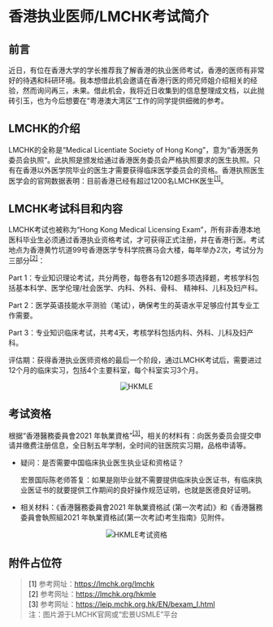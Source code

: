 # 香港执业医师/LMCHK考试简介

## 前言

近日，有位在香港大学的学长推荐我了解香港的执业医师考试，香港的医师有非常好的待遇和科研环境。我本想借此机会邀请在香港行医的师兄师姐介绍相关的经验，然而询问再三，未果。借此机会，我将近日收集到的信息整理成文档，以此抛砖引玉，也为今后想要在“粤港澳大湾区”工作的同学提供细微的参考。

## LMCHK的介绍

LMCHK的全称是“Medical Licentiate Society of Hong Kong”，意为“香港医务委员会执照”。此执照是颁发给通过香港医务委员会严格执照要求的医生执照。只有在香港以外医学院毕业的医生才需要获得临床医学委员会的资格。香港执照医生医学会的官网数据表明：目前香港已经有超过1200名LMCHK医生<sup>[\[1\]](#脚注1)</sup>。

## LMCHK考试科目和内容

LMCHK考试也被称为“Hong Kong Medical Licensing Exam”，所有非香港本地医科毕业生必须通过香港执业资格考试，才可获得正式注册，并在香港行医。考试地点为香港黄竹坑道99号香港医学专科学院赛马会大楼，每年举办2次，考试分为三部分<sup>[\[2\]](#脚注2)</sup>：

Part 1：专业知识理论考试，共分两卷，每卷各有120题多项选择题，考核学科包括基本科学、医学伦理/社会医学、内科、外科、骨科、 精神科、儿科及妇产科。

Part 2：医学英语技能水平测验（笔试），确保考生的英语水平足够应付其专业工作需要。

Part 3：专业知识临床考试，共考4天，考核学科包括内科、外科、儿科及妇产科。

评估期：获得香港执业医师资格的最后一个阶段，通过LMCHK考试后，需要进过12个月的临床实习，包括4个主要科室，每个科室实习3个月。

<div align=center>
<img src="https://cdn.jsdelivr.net/gh/zcx980605/Survive_XYSM_dev@master/Image/Ch1_10_1.png" alt="HKMLE">
</div>

## 考试资格

根据“香港醫務委員會2021 年執業資格”<sup>[\[3\]](#脚注3)</sup>，相关的材料有：向医务委员会提交申请并缴费注册信息，全日制五年学制，全时间的驻医院实习期，品格申请等。

+ 疑问：是否需要中国临床执业医生执业证和资格证？

     宏景国际陈老师答复：如果是刚毕业就不需要提供临床执业医证书，有临床执业医证书的就要提供工作期间的良好操作规范证明，也就是医德良好证明。

+ 相关材料：《香港醫務委員會2021 年執業資格試 (第一次考試)》和《香港醫務委員會執照組2021 年執業資格試(第一次考試)考生指南》见附件。

<div align=center>
<img src="https://cdn.jsdelivr.net/gh/zcx980605/Survive_XYSM_dev@master/Image/Ch1_10_2.png" alt="HKMLE考试资格">
</div>

## 附件占位符
 
> <a name="脚注1">\[1\] </a>参考网址：https://lmchk.org/lmchk    
> <a name="脚注2">\[2\] </a>参考网址：https://lmchk.org/hkmle    
> <a name="脚注3">\[3\] </a>参考网址：https://leip.mchk.org.hk/EN/bexam_I.html    
> 注：图片源于LMCHK官网或“宏景USMLE”平台